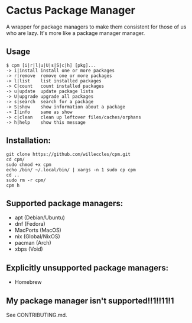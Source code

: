 # Cactus Package Manager
A wrapper for package managers to make them consistent for those of us who are
lazy. It's more like a package manager manager.

## Usage

```
$ cpm [i|r|l|u|U|s|S|c|h] [pkg]...
-> i|install install one or more packages
-> r|remove  remove one or more packages
-> l|list    list installed packages
-> C|count   count installed packages
-> u|update  update package lists
-> U|upgrade upgrade all packages
-> s|search  search for a package
-> S|show    show information about a package
-> I|info    same as show
-> c|clean   clean up leftover files/caches/orphans
-> h|help    show this message
```

## Installation:
```
git clone https://github.com/willeccles/cpm.git
cd cpm/
sudo chmod +x cpm
echo /bin/ ~/.local/bin/ | xargs -n 1 sudo cp cpm
cd ..
sudo rm -r cpm/
cpm h
```

## Supported package managers:

- apt (Debian/Ubuntu)
- dnf (Fedora)
- MacPorts (MacOS)
- nix (Global/NixOS)
- pacman (Arch)
- xbps (Void)

## Explicitly unsupported package managers:

- Homebrew

## My package manager isn't supported!!1!!11!1

See CONTRIBUTING.md.
